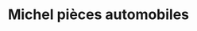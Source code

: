 ---
title: "Michel pièces automobiles"
url: /etaples/michel-pieces-automobiles/
shop: pièces de voitures
---